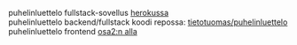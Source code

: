 puhelinluettelo fullstack-sovellus [herokussa](https://fullstack2021-puhelinluettelo.herokuapp.com/)  
puhelinluettelo backend/fullstack koodi repossa: [tietotuomas/puhelinluettelo](https://github.com/tietotuomas/puhelinluettelo)  
puhelinluettelo frontend [osa2:n alla](https://github.com/tietotuomas/Fullstack2021/tree/main/osa2/puhelinluettelo)
